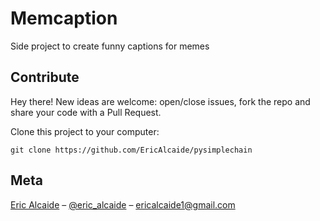 # Memcaption
Side project to create funny captions for memes

## Contribute
Hey there! New ideas are welcome: open/close issues, fork the repo and share your code with a Pull Request.

Clone this project to your computer:

`git clone https://github.com/EricAlcaide/pysimplechain`

## Meta
[Eric Alcaide](https://github.com/EricAlcaide/) – [@eric_alcaide](https://twitter.com/eric_alcaide) – ericalcaide1@gmail.com